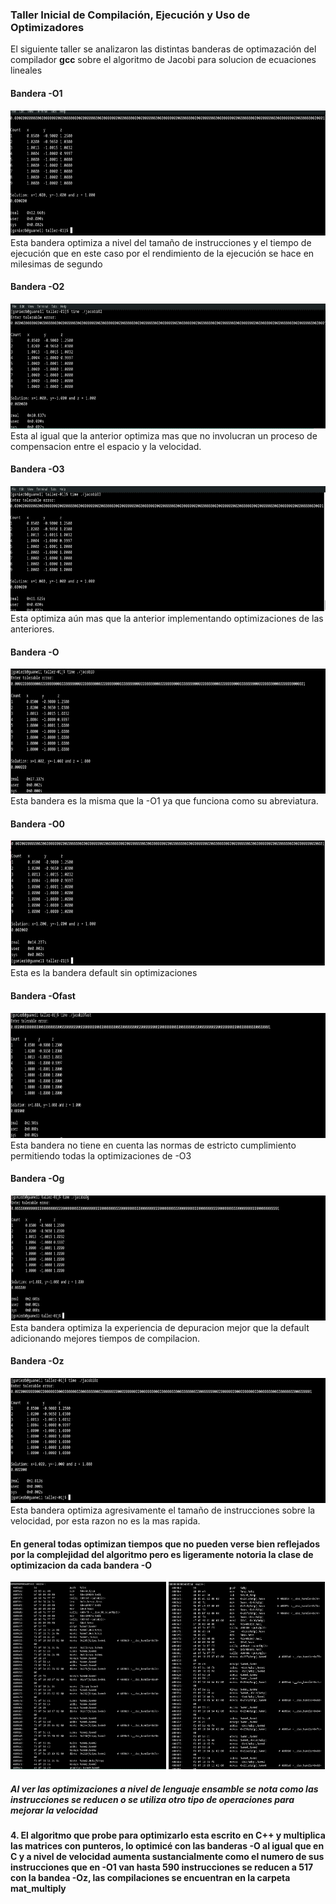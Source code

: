<h3>Taller Inicial de Compilación, Ejecución y Uso de Optimizadores</h3>
El siguiente taller se analizaron las distintas banderas de optimazación del compilador <strong>gcc</strong> sobre el algoritmo de Jacobi para solucion de ecuaciones lineales
<h4>Bandera -O1</h4>
<img style="height:200px" src="./images/jacobiO1.png">
Esta bandera optimiza a nivel del tamaño de instrucciones y el tiempo de ejecución que en este caso por el rendimiento de la ejecución se hace en milesimas de segundo
<h4>Bandera -O2</h4>
<img style="height:200px" src="./images/jacobiO2.png">
Esta al igual que la anterior optimiza mas que no involucran un proceso de compensacion entre el espacio y la velocidad.
<h4>Bandera -O3</h4>
<img style="height:200px" src="./images/jacobiO3.png">
Esta optimiza aún mas que la anterior implementando optimizaciones de las anteriores.
<h4>Bandera -O</h4>
<img style="height:200px" src="./images/jacobioO.png">
Esta bandera es la misma que la -O1 ya que funciona como su abreviatura.
<h4>Bandera -O0</h4>
<img style="height:200px" src="./images/jacobioO0.png">
Esta es la bandera default sin optimizaciones
<h4>Bandera -Ofast</h4>
<img style="height:200px" src="./images/jacobioOfast.png">
Esta bandera no tiene en cuenta las normas de estricto cumplimiento permitiendo todas la optimizaciones de -O3
<h4>Bandera -Og</h4>
<img style="height:200px" src="./images/jacobioOg.png">
Esta bandera optimiza la experiencia de depuracion mejor que la default adicionando mejores tiempos de compilacion.
<h4>Bandera -Oz</h4>
<img style="height:200px" src="./images/jacobioOz.png">
Esta bandera optimiza agresivamente el tamaño de instrucciones sobre la velocidad, por esta razon no es la mas rapida.
<h4>En general todas optimizan tiempos que no pueden verse bien reflejados por la complejidad del algoritmo pero es ligeramente notoria la clase de optimizacion da cada bandera -O</h5>
<img style="height:300px" src="./images/ensamble_jacobiO1.png">
<img style="height:300px" src="./images/ensamble_jacobiO0.png">
<h5>Al ver las optimizaciones a nivel de lenguaje ensamble se nota como las instrucciones se reducen o se utiliza otro tipo de operaciones para mejorar la velocidad</h5>
<h4>4. El algoritmo que probe para optimizarlo esta escrito en C++ y multiplica las matrices con punteros, lo optimicé con las banderas -O al igual que en C y a nivel de velocidad aumenta sustancialmente como el numero de sus instrucciones que en -O1 
van hasta 590 instrucciones se reducen a 517 con la bandea -Oz, las compilaciones se encuentran en la carpeta mat_multiply
</h4>
